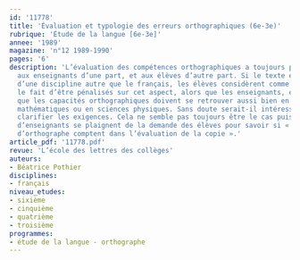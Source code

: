 ```yaml
---
id: '11778'
title: 'Évaluation et typologie des erreurs orthographiques (6e-3e)'
rubrique: 'Étude de la langue [6e-3e]'
annee: '1989'
magazine: 'n°12 1989-1990'
pages: '6'
description: 'L’évaluation des compétences orthographiques a toujours posé problème,
  aux enseignants d’une part, et aux élèves d’autre part. Si le texte évalué relève
  d’une discipline autre que le français, les élèves considèrent comme une injustice
  le fait d’être pénalisés sur cet aspect, alors que les enseignants, eux, estiment
  que les capacités orthographiques doivent se retrouver aussi bien en histoire qu’en
  mathématiques ou en sciences physiques. Sans doute serait-il intéressant de bien
  clarifier les exigences. Cela ne semble pas toujours être le cas puisque nombre
  d’enseignants se plaignent de la demande des élèves pour savoir si « les fautes
  d’orthographe comptent dans l’évaluation de la copie ».'
article_pdf: '11778.pdf'
revue: 'L’école des lettres des collèges'
auteurs:
- Béatrice Pothier
disciplines:
- français
niveau_etudes:
- sixième
- cinquième
- quatrième
- troisième
programmes:
- étude de la langue - orthographe
---
```

